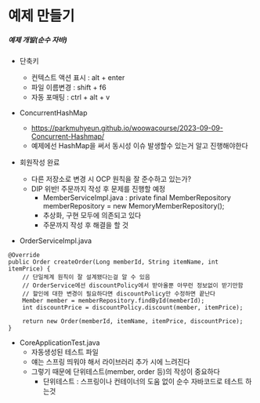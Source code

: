 # 예제 만들기
##### 예제 개발(순수 자바)

- 단축키 
    - 컨텍스트 액션 표시 : alt + enter
    - 파일 이름변경 : shift + f6
    - 자동 포매팅 : ctrl + alt + v 

- ConcurrentHashMap
    - https://parkmuhyeun.github.io/woowacourse/2023-09-09-Concurrent-Hashmap/
    - 예제에선 HashMap을 써서 동시성 이슈 발생할수 있는거 알고 진행해야한다

- 회원작성 완료
    - 다른 저장소로 변경 시 OCP 원칙을 잘 준수하고 있는가?
    - DIP 위반! 주문까지 작성 후 문제를 진행할 예정
        - MemberServiceImpl.java : private final MemberRepository memberRepository = new MemoryMemberRepository();
        - 추상화, 구현 모두에 의존되고 있다
        - 주문까지 작성 후 해결을 할 것

- OrderServiceImpl.java
~~~
@Override
public Order createOrder(Long memberId, String itemName, int itemPrice) {
    // 단일체계 원칙이 잘 설계됐다는걸 알 수 있음
    // OrderService에선 discountPolicy에서 받아올뿐 아무런 정보없이 받기만함
    // 할인에 대한 변경이 필요하다면 discountPolicy만 수정하면 끝난다
    Member member = memberRepository.findById(memberId);
    int discountPrice = discountPolicy.discount(member, itemPrice);

    return new Order(memberId, itemName, itemPrice, discountPrice);
}
~~~

- CoreApplicationTest.java
    - 자동생성된 테스트 파일
    - 얘는 스프링 띄워야 해서 라이브러리 추가 시에 느려진다
    - 그렇기 때문에 단위테스트(member, order 등)의 작성이 중요하다
        - 단위테스트 : 스프링이나 컨테이너의 도움 없이 순수 자바코드로 테스트 하는것


